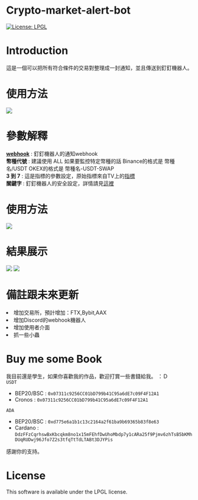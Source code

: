 # Crypto-market-alert-bot
[![License: LPGL](https://img.shields.io/badge/License-LPGL-yellow.svg)](https://github.com/hibana2077/Crypto-market-alert-bot/blob/main/LICENSE)

# Introduction
這是一個可以把所有符合條件的交易對整理成一封通知，並且傳送到釘釘機器人。</br>


# 使用方法</br>
<img src="https://media.discordapp.net/attachments/868759966431973416/1024584952093868032/unknown.png"/>

# 參數解釋
<b><a href="https://open.dingtalk.com/document/robots/custom-robot-access">webhook</a></b> : 釘釘機器人的通知webhook </br>
<b>幣種代號</b> : 建議使用 ALL 如果要監控特定幣種的話 Binance的格式是 幣種名/USDT OKEX的格式是 幣種名-USDT-SWAP </br>
<b>3 到 7</b> : 這是指標的參數設定，原始指標來自TV上的<a href='https://www.tradingview.com/script/1o4oWbEx-Heikin-Ashi-RSI-Oscillator/'>指標</a> </br>
<b> 關鍵字 </b> : 釘釘機器人的安全設定，詳情請見<a href="https://open.dingtalk.com/document/robots/customize-robot-security-settings">這裡</a> </br>

# 使用方法
<img src="https://media.discordapp.net/attachments/894188764031774760/1026464622896750592/unknown.png?width=1207&height=642"/>

# 結果展示
<img src="https://media.discordapp.net/attachments/868759966431973416/1025199996703883374/unknown.png"/>
<img src="https://media.discordapp.net/attachments/868759966431973416/1025200086784933898/unknown.png"/>

# 備註跟未來更新
<li>增加交易所，預計增加：FTX,Bybit,AAX</li>
<li>增加Discord的webhook機器人</li>
<li>增加使用者介面</li>
<li>抓一些小蟲</li>

# Buy me some Book 
我目前還是學生，如果你喜歡我的作品，歡迎打賞一些書錢給我。 ：Ｄ </br>
`USDT`
- BEP20/BSC : `0x07311c9256CC01bD799b41C95a6dE7c09F4F12A1`
- Cronos : `0x07311c9256CC01bD799b41C95a6dE7c09F4F12A1`

`ADA`
- BEP20/BSC : `0xd775e6a1b1c13c2164a2f61ba9b69365b83f8e63`
- Cardano : `DdzFFzCqrhswBxKbcqkm8no1x15mFEhfDwUhoMbdp7y1cARa25f9Pjmv6zhTsB5bKMhDUqRUDwj96Jfo7Z2s3tfqTtTdLTABt3DJYPis`

感謝你的支持。 

# License

This software is available under the LPGL license.

